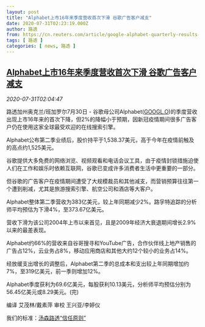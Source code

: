 ```yaml
---
layout: post
title: "Alphabet上市16年来季度营收首次下滑 谷歌广告客户减支"
date: 2020-07-31T02:23:19.000Z
author: 路透
from: https://cn.reuters.com/article/google-alphabet-quarterly-results-0730-t-idCNKCS24W06U
tags: [ 路透 ]
categories: [ news, 路透 ]
---
```

<!--1596162199000-->
[Alphabet上市16年来季度营收首次下滑 谷歌广告客户减支](https://cn.reuters.com/article/google-alphabet-quarterly-results-0730-t-idCNKCS24W06U)
------

<div>
<div><i>2020-07-31T02:04:47</i></div><div class="StandardArticleBody_body"><p>路透加州奥克兰/班加罗尔7月30日 - 谷歌母公司Alphabet(<span id="symbol_GOOGL.O_0"><a href="//www.reuters.com/companies/GOOGL.O">GOOGL.O</a></span>)的季度营收出现上市16年来的首次下降，但2%的降幅小于预期，因新冠疫情期间很多广告客户仍在使用这家全球最受欢迎的在线搜索引擎。 </p><p>Alphabet公布第二季业绩后，股价持平于1,538.37美元，高于今年在疫情前触及的高点约1,525美元。 </p><p>谷歌提供大多免费的网络浏览、视频观看和电话会议工具，由于疫情封锁措施迫使人们在工作和娱乐时依赖互联网，谷歌已变成许多消费者生活中更重要的一部分。 </p><p>但谷歌的广告客户在疫情期间遭受了大规模裁员和其他减支，而营销预算往往第一个遭到削减，尤其是旅游搜索引擎、航空公司和酒店等大客户。 </p><p>Alphabet整体第二季营收为383亿美元，较上年同期减少2%。路孚特追踪的分析师平均预估为下滑4%，至373.67亿美元。 </p><p>营收下滑为该公司2004年上市以来首见，且是2009年经济大衰退期间增长2.9%以来的最差表现。 </p><p>Alphabet约66%的营收来自谷哥搜寻和YouTube广告，合作伙伴线上地产销售的广告占12%，云业务占8%，移动应用商店和其他大约12个较小的业务占14%。 </p><p>经放缓支出增长的调整后，Alphabet第二季的总成本和支出较上年同期增加约7%，至319亿美元，前一季则增加12%。 </p><p>Alphabet季度获利为69.6亿美元，每股获利10.13美元，分析师平均预估分别为56.45亿美元或8.29美元。(完) </p><div class="Attribution_container"><div class="Attribution_attribution"><p class="Attribution_content">编译 艾茂林/戴素萍 审校 王兴亚/李婷仪 </p></div></div><div class="StandardArticleBody_trustBadgeContainer"><span class="StandardArticleBody_trustBadgeTitle">我们的标准：</span><span class="trustBadgeUrl"><a href="https://www.thomsonreuters.cn/content/dam/openweb/documents/pdf/china/brochures/about-us-1.pdf">汤森路透“信任原则”</a></span></div></div>
</div>
